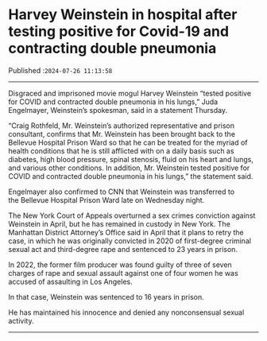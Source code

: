 # Harvey Weinstein in hospital after testing positive for Covid-19 and contracting double pneumonia

Published :`2024-07-26 11:13:58`

---

Disgraced and imprisoned movie mogul Harvey Weinstein “tested positive for COVID and contracted double pneumonia in his lungs,” Juda Engelmayer, Weinstein’s spokesman, said in a statement Thursday.

“Craig Rothfeld, Mr. Weinstein’s authorized representative and prison consultant, confirms that Mr. Weinstein has been brought back to the Bellevue Hospital Prison Ward so that he can be treated for the myriad of health conditions that he is still afflicted with on a daily basis such as diabetes, high blood pressure, spinal stenosis, fluid on his heart and lungs, and various other conditions. In addition, Mr. Weinstein tested positive for COVID and contracted double pneumonia in his lungs,” the statement said.

Engelmayer also confirmed to CNN that Weinstein was transferred to the Bellevue Hospital Prison Ward late on Wednesday night.

The New York Court of Appeals overturned a sex crimes conviction against Weinstein in April, but he has remained in custody in New York. The Manhattan District Attorney’s Office said in April that it plans to retry the case, in which he was originally convicted in 2020 of first-degree criminal sexual act and third-degree rape and sentenced to 23 years in prison.

In 2022, the former film producer was found guilty of three of seven charges of rape and sexual assault against one of four women he was accused of assaulting in Los Angeles.

In that case, Weinstein was sentenced to 16 years in prison.

He has maintained his innocence and denied any nonconsensual sexual activity.

---

